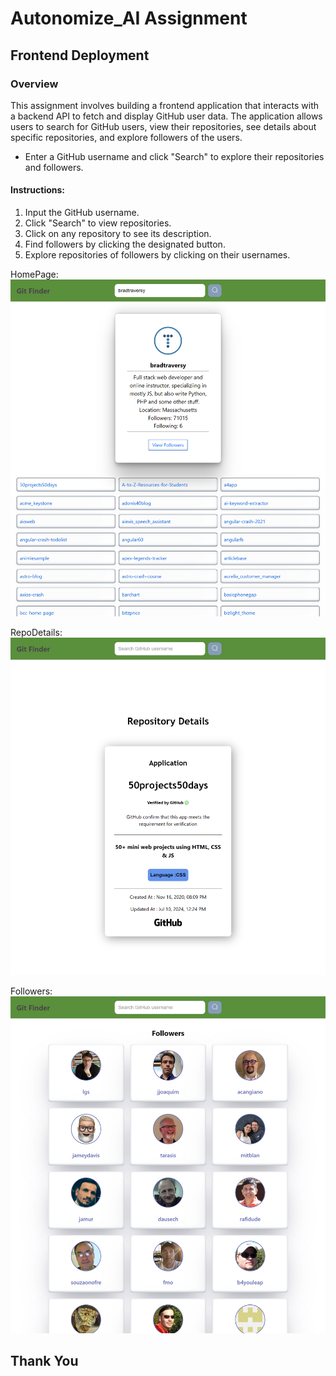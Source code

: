 # Autonomize_AI Assignment

## Frontend Deployment

### Overview


This assignment involves building a frontend application that interacts with a backend API to fetch and display GitHub user data. The application allows users to search for GitHub users, view their repositories, see details about specific repositories, and explore followers of the users.


- Enter a GitHub username and click "Search" to explore their repositories and followers.

#### Instructions:

1. Input the GitHub username.
2. Click "Search" to view repositories.
3. Click on any repository to see its description.
4. Find followers by clicking the designated button.
5. Explore repositories of followers by clicking on their usernames.


HomePage:
<img src="./HomePage.png" />

RepoDetails:
<img src="./RepoDetails.png"/>

Followers:
<img src="./Followers.png" />

## Thank You